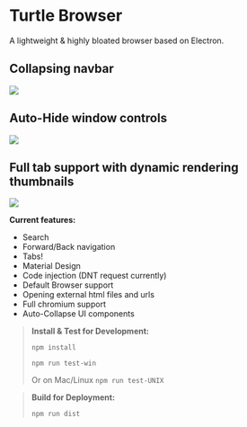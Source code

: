 **Turtle Browser**
=====
A lightweight & highly bloated browser based on Electron.

Collapsing navbar
-------
![](http://g.recordit.co/W7l6Sy1MDo.gif)

Auto-Hide window controls
-------
![](http://g.recordit.co/UQBiuUa0W4.gif)

Full tab support with dynamic rendering thumbnails
-------
![](http://g.recordit.co/v8B8tbPFtm.gif)

**Current features:**


 - Search
 - Forward/Back navigation
 - Tabs!
 - Material Design
 - Code injection (DNT request currently)
 - Default Browser support
 - Opening external html files and urls
 - Full chromium support
 - Auto-Collapse UI components
 

>  **Install & Test for Development:**   	
>  
>  `npm install`
>
>  `npm run test-win`
>
>  Or on Mac/Linux
>  `npm run test-UNIX`

>  **Build for Deployment:**   	
>
>  `npm run dist`
